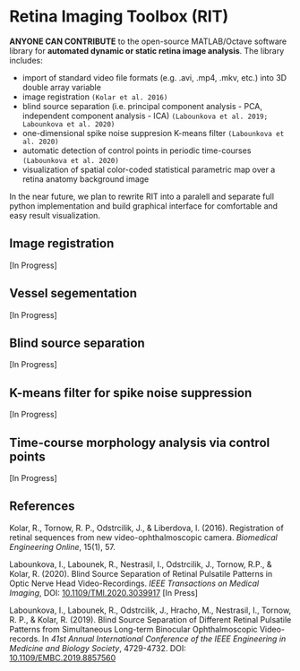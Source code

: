 # Retina Imaging Toolbox (RIT)

**ANYONE CAN CONTRIBUTE** to the open-source MATLAB/Octave software library for **automated dynamic or static retina image analysis**. The library includes:
- import of standard video file formats (e.g. .avi, .mp4, .mkv, etc.) into 3D double array variable 
- image registration `(Kolar et al. 2016)`
- blind source separation (i.e. principal component analysis - PCA, independent component analysis - ICA) `(Labounkova et al. 2019; Labounkova et al. 2020)`
- one-dimensional spike noise suppresion K-means filter `(Labounkova et al. 2020)`
- automatic detection of control points in periodic time-courses `(Labounkova et al. 2020)`
- visualization of spatial color-coded statistical parametric map over a retina anatomy background image

In the near future, we plan to rewrite RIT into a paralell and separate full python implementation and build graphical interface for comfortable and easy result visualization.


## Image registration

[In Progress]

## Vessel segementation

[In Progress]

## Blind source separation

[In Progress]

## K-means filter for spike noise suppression

[In Progress]

## Time-course morphology analysis via control points

[In Progress]

## References
Kolar, R., Tornow, R. P., Odstrcilik, J., & Liberdova, I. (2016). Registration of retinal sequences from new video-ophthalmoscopic camera. *Biomedical Engineering Online*, 15(1), 57.

Labounkova, I., Labounek, R., Nestrasil, I., Odstrcilik, J., Tornow, R.P., & Kolar, R. (2020). Blind Source Separation of Retinal Pulsatile Patterns in Optic Nerve Head Video-Recordings. *IEEE Transactions on Medical Imaging*, DOI: [10.1109/TMI.2020.3039917](https://ieeexplore.ieee.org/document/9269462) [In Press]

Labounkova, I., Labounek, R., Odstrcilik, J., Hracho, M., Nestrasil, I., Tornow, R. P., & Kolar, R. (2019). Blind Source Separation of Different Retinal Pulsatile Patterns from Simultaneous Long-term Binocular Ophthalmoscopic Video-records. In *41st Annual International Conference of the IEEE Engineering in Medicine and Biology Society*, 4729-4732. DOI: [10.1109/EMBC.2019.8857560](https://ieeexplore.ieee.org/document/8857560)


